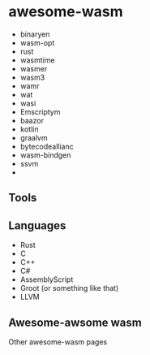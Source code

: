# awesome-wasm

- binaryen
- wasm-opt
- rust
- wasmtime
- wasmer
- wasm3
- wamr
- wat
- wasi
- Emscriptym
- baazor
- kotlin
- graalvm
- bytecodeallianc
- wasm-bindgen
- ssvm
- 

## Tools


## Languages
- Rust
- C
- C++
- C#
- AssemblyScript
- Groot (or something like that)
- LLVM

## Awesome-awsome wasm
Other awesome-wasm pages
